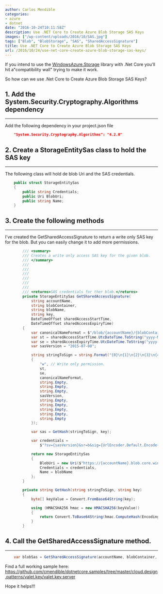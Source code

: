```yaml
---
author: Carlos Mendible
categories:
- azure
- dotnet
date: "2016-10-24T10:11:58Z"
description: Use .NET Core to Create Azure Blob Storage SAS Keys
images: ["/wp-content/uploads/2016/10/SAS.jpg"]
tags: ["Blob", "BlobStorage", "SAS", "SharedAccessSignature"]
title: Use .NET Core to Create Azure Blob Storage SAS Keys
url: /2016/10/24/use-net-core-create-azure-blob-storage-sas-keys/
---
```

If you intend to use the <a href="https://www.nuget.org/packages/WindowsAzure.Storage/" target="_blank">WindowsAzure.Storage</a> library with .Net Core you'll hit a"compatibility wall" trying to make it work.

So how can we use .Net Core to Create Azure Blob Storage SAS Keys?

## 1. Add the System.Security.Cryptography.Algorithms dependency
---
Add the following dependency in your project.json file
    
``` json
    "System.Security.Cryptography.Algorithms": "4.2.0"
```
## 2. Create a StorageEntitySas class to hold the SAS key
---
The following class will hold de blob Uri and the SAS credentials.
    
``` csharp
    public struct StorageEntitySas
    {
        public string Credentials;
        public Uri BlobUri;
        public string Name;
    }
```

## 3. Create the following methods
---
I've created the GetSharedAccessSignature to return a write only SAS key for the blob. But you can easily change it to add more permissions.
    
``` csharp
        /// <summary>
        /// Creates a write only access SAS key for the given blob.
        /// </summary>
        /// 
        /// 
        /// 
        /// 
        /// 
        /// 
        /// <returns>SAS credentials for ther blob.</returns>    
        private StorageEntitySas GetSharedAccessSignature(
            string accountName,
            string blobContainer,
            string blobName,
            string key,
            DateTimeOffset sharedAccessStartTime,
            DateTimeOffset sharedAccessExpiryTime)
        {
            var canonicalNameFormat = $"/blob/{accountName}/{blobContainer}/{blobName}";
            var st = sharedAccessStartTime.UtcDateTime.ToString("yyyy-MM-ddTHH:mm:ssZ");
            var se = sharedAccessExpiryTime.UtcDateTime.ToString("yyyy-MM-ddTHH:mm:ssZ");
            var sasVersion = "2015-07-08";

            string stringToSign = string.Format("{0}\n{1}\n{2}\n{3}\n{4}\n{5}\n{6}\n{7}\n{8}\n{9}\n{10}\n{11}\n{12}", new object[]
            {
                "w", // Write only permission.
                st,
                se,
                canonicalNameFormat,
                string.Empty,
                string.Empty,
                string.Empty,
                sasVersion,
                string.Empty,
                string.Empty,
                string.Empty,
                string.Empty,
                string.Empty
            });

            var sas = GetHash(stringToSign, key);

            var credentials =
                $"?sv={sasVersion}&sr=b&sig={UrlEncoder.Default.Encode(sas)}&st={UrlEncoder.Default.Encode(st)}&se={UrlEncoder.Default.Encode(se)}&sp=w";

            return new StorageEntitySas
            {
                BlobUri = new Uri($"https://{accountName}.blob.core.windows.net/{blobContainer}/{blobName}"),
                Credentials = credentials,
                Name = blobName
            };
        }

        private string GetHash(string stringToSign, string key)
        {
            byte[] keyValue = Convert.FromBase64String(key);

            using (HMACSHA256 hmac = new HMACSHA256(keyValue))
            {
                return Convert.ToBase64String(hmac.ComputeHash(Encoding.UTF8.GetBytes(stringToSign)));
            }
        }
```

## 4. Call the GetSharedAccessSignature method.
---  

``` csharp
    var blobSas = GetSharedAccessSignature(accountName, blobContainer, blobName, storageKey, sharedAccessStartTime, sharedAccessExpiryTime);
```

Find a full working sample here: <a href="https://github.com/cmendible/dotnetcore.samples/tree/master/cloud.design.patterns/valet.key/valet.key.server" target="_blank">https://github.com/cmendible/dotnetcore.samples/tree/master/cloud.design.patterns/valet.key/valet.key.server</a>

Hope it helps!!!